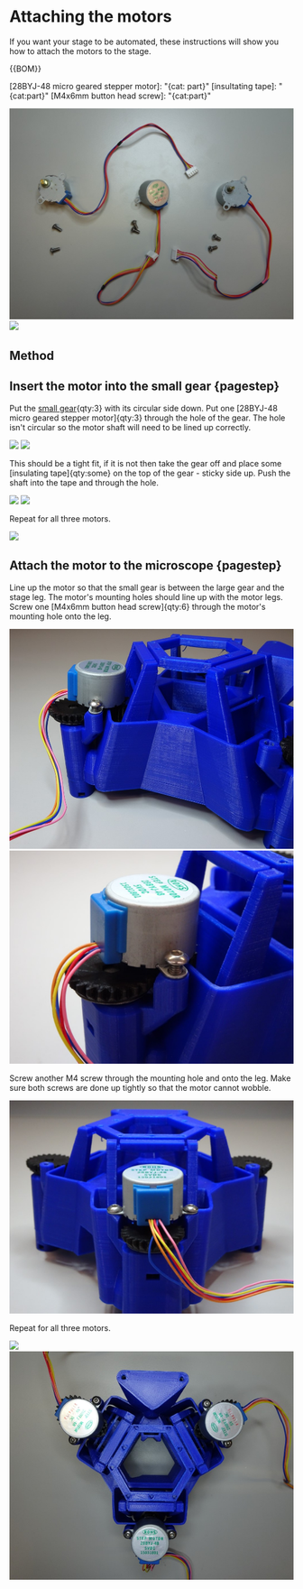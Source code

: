 # Attaching the motors
If you want your stage to be automated, these instructions will show you how to attach the motors to the stage.

{{BOM}}

[small gear]: models/small_gears.stl "{cat: 3DPrinted, note: All three gears are in the one file.}"
[28BYJ-48 micro geared stepper motor]: "{cat: part}"
[insultating tape]: "{cat:part}"
[M4x6mm button head screw]: "{cat:part}"

![](images\attaching_the_motors\non_printed_parts.jpg)
![](images\attaching_the_motors\printed_parts.jpg)

## Method

## Insert the motor into the small gear {pagestep}
Put the [small gear]{qty:3} with its circular side down. Put one [28BYJ-48 micro geared stepper motor]{qty:3} through the hole of the gear.  The hole isn't circular so the motor shaft will need to be lined up correctly.  

![](images\attaching_the_motors\motor_and_gear.jpg)
![](images\attaching_the_motors\gear_on_motor.jpg)

This should be a tight fit, if it is not then take the gear off and place some [insulating tape]{qty:some} on the top of the gear - sticky side up. Push the shaft into the tape and through the hole.      

![](images\attaching_the_motors\motor_and_gear_and_tape.jpg)
![](images\attaching_the_motors\gear_on_motor_and_tape.jpg)

Repeat for all three motors.

![](images\attaching_the_motors\gear_on_motor_all.jpg)

## Attach the motor to the microscope {pagestep}

Line up the motor so that the small gear is between the large gear and the stage leg. The motor's mounting holes should line up with the motor legs. Screw one [M4x6mm button head screw]{qty:6} through the motor's mounting hole onto the leg.

![](images\attaching_the_motors\motor_in_position.jpg)
![](images\attaching_the_motors\motor_in_position_close_up.jpg)

Screw another M4 screw through the mounting hole and onto the leg.  Make sure both screws are done up tightly so that the motor cannot wobble.

![](images\attaching_the_motors\motor_both_screws.jpg)

Repeat for all three motors.

![](images\attaching_the_motors\motor_screwed_all.jpg)
![](images\attaching_the_motors\motor_screwed_all_top.jpg)
